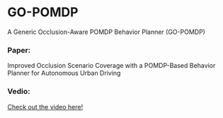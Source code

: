 # GO-POMDP
A Generic Occlusion-Aware POMDP Behavior Planner (GO-POMDP)

### Paper:
Improved Occlusion Scenario Coverage with a POMDP-Based Behavior Planner for Autonomous Urban Driving
### Vedio:
[Check out the video here!](https://youtu.be/o0glglyvQe0)
